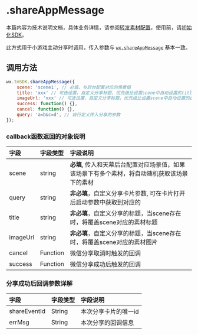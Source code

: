 # .shareAppMessage

本篇内容为技术说明文档，具体业务详情，请参阅[转发素材配置](../../features/configuration-service/sharing-management.md)，使用前，请[初始化SDK](https://www.yuque.com/eqrk37/gk0pcl/xbni48)。

此方式用于小游戏主动分享时调用，传入参数与 [`wx.shareAppMessage`](https://developers.weixin.qq.com/minigame/dev/api/wx.shareAppMessage.html?search-key=wx.ShareAppMessage) 基本一致。

## **调用方法**

```javascript
wx.tmSDK.shareAppMessage({
    scene: 'scene1', // 必填，与后台配置对应的场景值
    title: 'xxx' // 可选设置，自定义分享标题，优先级比设置scene中自动设置的title高
    imageUrl: 'xxx' // 可选设置，自定义分享标题，优先级比设置scene中自动设置的imageUrl高
    success: function() {},
    cancel: function() {},
    query: 'a=b&c=d', // 自行定义传入分享的参数
});
```

### **callback函数返回的对象说明**

| 字段 | 字段类型 | 字段说明 |
| :--- | :--- | :--- |
| scene | string | **必填**, 传入和天幕后台配置对应场景值，如果该场景下有多个素材，将自动随机获取该场景下的素材 |
| query | string | **非必填**，自定义分享卡片参数, 可在卡片打开后启动参数中获取到对应的 |
| title | string | **非必填**，自定义分享的标题，当scene存在时，将覆盖scene对应的素材标题 |
| imageUrl | string | **非必填**，自定义分享的标题，当scene存在时，将覆盖scene对应的素材图片 |
| cancel | Function | 微信分享取消时触发的回调 |
| success | Function | 微信分享成功后触发的回调 |

### **分享成功后回调参数详解**

| 字段 | 字段类型 | 字段说明 |
| :--- | :--- | :--- |
| shareEventId | String | 本次分享卡片的唯一id |
| errMsg | String | 本次分享的回调信息 |

